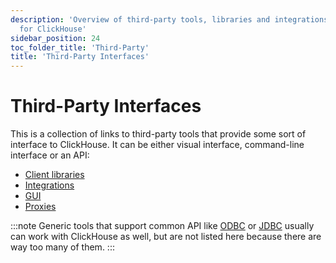 ```yaml
---
description: 'Overview of third-party tools, libraries and integrations available
  for ClickHouse'
sidebar_position: 24
toc_folder_title: 'Third-Party'
title: 'Third-Party Interfaces'
---
```


# Third-Party Interfaces

This is a collection of links to third-party tools that provide some sort of interface to ClickHouse. It can be either visual interface, command-line interface or an API:

- [Client libraries](../../interfaces/third-party/client-libraries.md)
- [Integrations](../../interfaces/third-party/integrations.md)
- [GUI](../../interfaces/third-party/gui.md)
- [Proxies](../../interfaces/third-party/proxy.md)

:::note
Generic tools that support common API like [ODBC](../../interfaces/odbc.md) or [JDBC](../../interfaces/jdbc.md) usually can work with ClickHouse as well, but are not listed here because there are way too many of them.
:::
